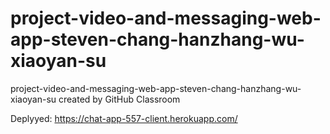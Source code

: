 # project-video-and-messaging-web-app-steven-chang-hanzhang-wu-xiaoyan-su
project-video-and-messaging-web-app-steven-chang-hanzhang-wu-xiaoyan-su created by GitHub Classroom


Deplyyed: https://chat-app-557-client.herokuapp.com/
